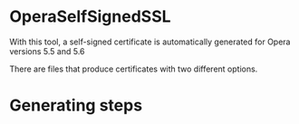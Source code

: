 # OperaSelfSignedSSL
With this tool, a self-signed certificate is automatically generated for Opera versions 5.5 and 5.6

There are files that produce certificates with two different options.

# Generating steps
